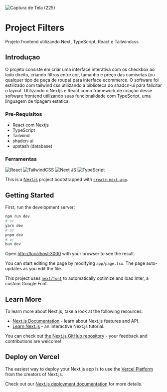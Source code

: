![Captura de Tela (225)](https://github.com/PauloAquarius0299/filters-project-nextjs/assets/114706743/a7309fca-456a-4b95-a5fa-523ef97e6139)
# Project Filters
Projeto frontend utilizando Next, TypeScript, React e Tailwindcss
## Introduçao 
O projeto consiste em criar uma interface interativa com os checkbox ao lado direito, criando filtros entre cor, tamanho e preço das camisetas (ou qualquer tipo de peça de roupa) para interface ecommerce. O software foi estilizado com tailwind css utilizando a biblioteca do shadcn-ui para falicitar o layout. Utilizando o Nextjs e React como framework de criação desse software frontend utilizando suas funcionalidade com TypeScript, uma linguagem de tipagem estatica.
### Pre-Requisitos
* React com Nextjs
* TypeScript
* Tailwind
* shadcn-ui
* upstash (database)
### Ferramentas 
![React](https://img.shields.io/badge/react-%2320232a.svg?style=for-the-badge&logo=react&logoColor=%2361DAFB)
![TailwindCSS](https://img.shields.io/badge/tailwindcss-%2338B2AC.svg?style=for-the-badge&logo=tailwind-css&logoColor=white)
![Next JS](https://img.shields.io/badge/Next-black?style=for-the-badge&logo=next.js&logoColor=white)
![TypeScript](https://img.shields.io/badge/typescript-%23007ACC.svg?style=for-the-badge&logo=typescript&logoColor=white)


This is a [Next.js](https://nextjs.org/) project bootstrapped with [`create-next-app`](https://github.com/vercel/next.js/tree/canary/packages/create-next-app).

## Getting Started

First, run the development server:

```bash
npm run dev
# or
yarn dev
# or
pnpm dev
# or
bun dev
```

Open [http://localhost:3000](http://localhost:3000) with your browser to see the result.

You can start editing the page by modifying `app/page.tsx`. The page auto-updates as you edit the file.

This project uses [`next/font`](https://nextjs.org/docs/basic-features/font-optimization) to automatically optimize and load Inter, a custom Google Font.

## Learn More

To learn more about Next.js, take a look at the following resources:

- [Next.js Documentation](https://nextjs.org/docs) - learn about Next.js features and API.
- [Learn Next.js](https://nextjs.org/learn) - an interactive Next.js tutorial.

You can check out [the Next.js GitHub repository](https://github.com/vercel/next.js/) - your feedback and contributions are welcome!

## Deploy on Vercel

The easiest way to deploy your Next.js app is to use the [Vercel Platform](https://vercel.com/new?utm_medium=default-template&filter=next.js&utm_source=create-next-app&utm_campaign=create-next-app-readme) from the creators of Next.js.

Check out our [Next.js deployment documentation](https://nextjs.org/docs/deployment) for more details.
